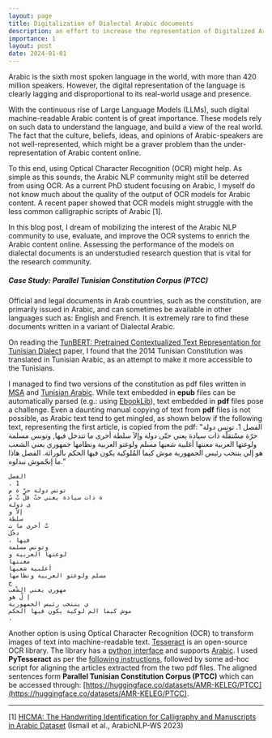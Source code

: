 ```yaml
---
layout: page
title: Digitalization of Dialectal Arabic documents
description: an effort to increase the representation of Digitalized Arabic Corpora 
importance: 1
layout: post
date: 2024-01-01
---
```


Arabic is the sixth most spoken language in the world, with more than 420 million speakers. However, the digital representation of the language is clearly lagging and disproportional to its real-world usage and presence.

With the continuous rise of Large Language Models (LLMs), such digital machine-readable Arabic content is of great importance. These models rely on such data to understand the language, and build a view of the real world. The fact that the culture, beliefs, ideas, and opinions of Arabic-speakers are not well-represented, which might be a graver problem than the under-representation of Arabic content online.

To this end, using Optical Character Recognition (OCR) might help. As simple as this sounds, the Arabic NLP community might still be deterred from using OCR. As a current PhD student focusing on Arabic, I myself do not know much about the quality of the output of OCR models for Arabic content. A recent paper showed that OCR models might struggle with the less common calligraphic scripts of Arabic [1].

In this blog post, I dream of mobilizing the interest of the Arabic NLP community to use, evaluate, and improve the OCR systems to enrich the Arabic content online. Assessing the performance of the models on dialectal documents is an understudied research question that is vital for the research community.

##### Case Study: Parallel Tunisian Constitution Corpus (PTCC)
Official and legal documents in Arab countries, such as the constitution, are primarily issued in Arabic, and can sometimes be available in other languages such as: English and French. It is extremely rare to find these documents written in a variant of Dialectal Arabic.

On reading the [TunBERT: Pretrained Contextualized Text Representation for Tunisian Dialect](https://arxiv.org/abs/2111.13138) paper, I found that the 2014 Tunisian Constitution was translated in Tunisian Arabic, as an attempt to make it more accessible to the Tunisians.

I managed to find two versions of the constitution as pdf files written in [MSA](https://upload.wikimedia.org/wikipedia/commons/7/78/Constitution_Tunisienne_2014.pdf) and [Tunisian Arabic](https://www.babnet.net/rttdetail-84167.asp). While text embedded in **epub** files can be automatically parsed (e.g.: using [EbookLib](https://pypi.org/project/EbookLib/)), text embedded in **pdf** files pose a challenge. Even a daunting manual copying of text from **pdf** files is not possible, as Arabic text tend to get mingled, as shown below if the following text, representing the first article, is copied from the pdf: "الفصل 1. تونس دولة حرّة مسْتقلّة ذات سيادة يعني حتّى دولة وإلآ سلطة أخرى ما تتدخل فيها, وتونس مسلمة ولوغتها العربية معنتها أغلبية شعبها مسلم ولوغتو العربية ونظامها جمهوري يعني الشعب هو إلي ينتخب رئيس الجمهورية موش كيما المُلوكية يكون فيها الحكم بالوراثة. الفصل هاذا ما إنجّموش نبدلوه."

```
الفصل
. 1
تونس دولة حرّ ة م
ة ذات سيادة يعني حتّ قلّ تْ سْ
ى دولة
إلاّ و
سلطة
تْ أخرى ما ت
دخّل
، فيها
وتونس مسلمة
لوغتها العربية و
معنتها
أغلبية شعبها
مسلم ولوغتو العربية ونظامها
ج
مهوري يعني الشّعب
إ لّ هو
ي ينتخب رئيس الجمهورية
موش كيما الم لوكية يكون فيها الحكم
. 
```

Another option is using Optical Character Recognition (OCR) to transform images of text into machine-readable text. [Tesseract](https://github.com/tesseract-ocr/tesseract) is an open-source OCR library. The library has a [python interface](https://pypi.org/project/pytesseract/) and supports [Arabic](https://github.com/tesseract-ocr/tessdata/blob/main/ara.traineddata). I used **PyTesseract** as per the [following instructions](https://github.com/AMR-KELEG/Digitalizing-Arabic-Documents), followed by some ad-hoc script for aligning the articles extracted from the two pdf files. The aligned sentences form **Parallel Tunisian Constitution Corpus (PTCC)** which can be accessed through: [https://huggingface.co/datasets/AMR-KELEG/PTCC](https://huggingface.co/datasets/AMR-KELEG/PTCC).

<hr/>

[1] [HICMA: The Handwriting Identification for Calligraphy and Manuscripts in Arabic Dataset](https://aclanthology.org/2023.arabicnlp-1.3/) (Ismail et al., ArabicNLP-WS 2023)